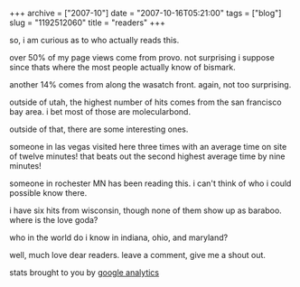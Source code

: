 +++
archive = ["2007-10"]
date = "2007-10-16T05:21:00"
tags = ["blog"]
slug = "1192512060"
title = "readers"
+++

so, i am curious as to who actually reads this.

over 50% of my page views come from provo. not surprising i suppose since
thats where the most people actually know of bismark.

another 14% comes from along the wasatch front. again, not too surprising.

outside of utah, the highest number of hits comes from the san francisco
bay area. i bet most of those are molecularbond.

outside of that, there are some interesting ones.

someone in las vegas visited here three times with an average time on site
of twelve minutes! that beats out the second highest average time by nine
minutes!

someone in rochester MN has been reading this. i can't think of who
i could possible know there.

i have six hits from wisconsin, though none of them show up as baraboo.
where is the love goda?

who in the world do i know in indiana, ohio, and maryland?

well, much love dear readers. leave a comment, give me a shout out.

stats brought to you by [google analytics][1]

[1]: http://www.google.com/analytics/

